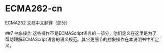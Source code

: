 # ECMA262-cn
ECMA262 文档中文翻译（部分）


##7 抽象操作
    这些操作不是ECMAScript语言的一部分，他们定义在这里是为了帮助理解ECMAScript语言的语义规范。其它更细节的抽象操作在本说明书中所定义。